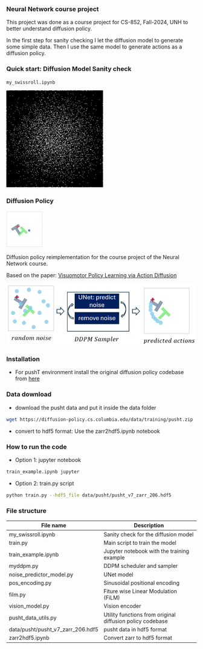 ### Neural Network course project

This project was done as a course project for CS-852, Fall-2024, UNH to better understand diffusion policy.

In the first step for sanity checking I let the diffusion model to generate some simple data. Then I use the same model to generate actions as a diffusion policy.

### Quick start: Diffusion Model Sanity check
```bash
my_swissroll.ipynb
```
![image](media/swiss_roll2.gif)



### Diffusion Policy

![image](media/vis_pusht_enc_ms2.gif)


Diffusion policy reimplementation for the course project of the Neural Network course.


Based on the paper: [Visuomotor Policy Learning via Action Diffusion](https://diffusion-policy.cs.columbia.edu/)


![image](media/task2.png)

### Installation
* For pushT environment install the original diffusion policy codebase from [here](https://github.com/real-stanford/diffusion_policy)


### Data download
* download the pusht data and put it inside the data folder
```bash
wget https://diffusion-policy.cs.columbia.edu/data/training/pusht.zip
```
* convert to hdf5 format: Use the zarr2hdf5.ipynb notebook


### How to run the code

* Option 1: jupyter notebook
```bash
train_example.ipynb jupyter 
```
 
* Option 2: train.py script
```bash
python train.py --hdf5_file data/pusht/pusht_v7_zarr_206.hdf5
```



### File structure
| File name | Description |
| --- | --- |
| my_swissroll.ipynb | Sanity check for the diffusion model |
| train.py | Main script to train the model |
| train_example.ipynb | Jupyter notebook with the training example |
| myddpm.py | DDPM scheduler and sampler |
| noise_predictor_model.py | UNet model |
| pos_encoding.py | Sinusoidal positional encoding |
| film.py | Fiture wise Linear Modulation (FiLM) |
| vision_model.py | Vision encoder |
| pusht_data_utils.py | Utility functions from original diffusion policy codebase|
| data/pusht/pusht_v7_zarr_206.hdf5 | pusht data in hdf5 format |
| zarr2hdf5.ipynb | Convert zarr to hdf5 format |
